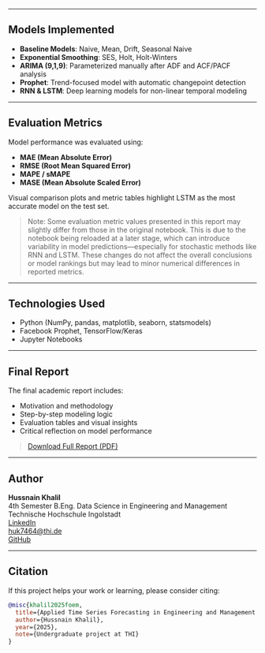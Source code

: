 
---

## Models Implemented

- **Baseline Models**: Naive, Mean, Drift, Seasonal Naive
- **Exponential Smoothing**: SES, Holt, Holt-Winters
- **ARIMA (9,1,9)**: Parameterized manually after ADF and ACF/PACF analysis
- **Prophet**: Trend-focused model with automatic changepoint detection
- **RNN & LSTM**: Deep learning models for non-linear temporal modeling

---

## Evaluation Metrics

Model performance was evaluated using:
- **MAE (Mean Absolute Error)**
- **RMSE (Root Mean Squared Error)**
- **MAPE / sMAPE**
- **MASE (Mean Absolute Scaled Error)**

Visual comparison plots and metric tables highlight LSTM as the most accurate model on the test set.

> Note:
Some evaluation metric values presented in this report may slightly differ from those in the original notebook. This is due to the notebook being reloaded at a later stage, which can introduce variability in model predictions—especially for stochastic methods like RNN and LSTM. These changes do not affect the overall conclusions or model rankings but may lead to minor numerical differences in reported metrics.

---

## Technologies Used

- Python (NumPy, pandas, matplotlib, seaborn, statsmodels)
- Facebook Prophet, TensorFlow/Keras
- Jupyter Notebooks

---

## Final Report

The final academic report includes:
- Motivation and methodology
- Step-by-step modeling logic
- Evaluation tables and visual insights
- Critical reflection on model performance

> [Download Full Report (PDF)](https://github.com/rhkraptor/FoEM/SS25_FOEM_FinalPaper_Hussnain_Khalil.pdf)

---

## Author

**Hussnain Khalil**  
4th Semester B.Eng. Data Science in Engineering and Management  
Technische Hochschule Ingolstadt  
 [LinkedIn](https://www.linkedin.com/in/hussnain-khalil)  
 huk7464@thi.de  
 [GitHub](https://github.com/rhkraptor)

---

## Citation

If this project helps your work or learning, please consider citing:

```bibtex
@misc{khalil2025foem,
  title={Applied Time Series Forecasting in Engineering and Management: From Bitcoin EDA to S\&P 500 Model Evaluation},
  author={Hussnain Khalil},
  year={2025},
  note={Undergraduate project at THI}
}

